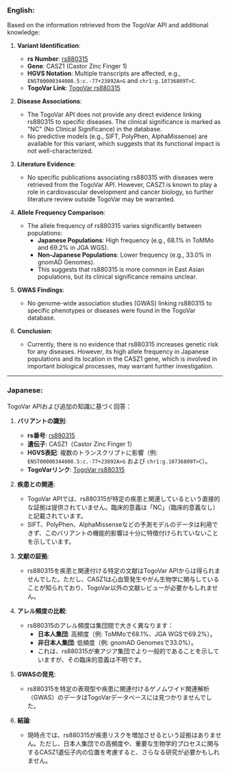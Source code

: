 ### English:
Based on the information retrieved from the TogoVar API and additional knowledge:

1. **Variant Identification**:
   - **rs Number**: [rs880315](https://identifiers.org/dbsnp/rs880315)
   - **Gene**: CASZ1 (Castor Zinc Finger 1)
   - **HGVS Notation**: Multiple transcripts are affected, e.g., `ENST00000344008.5:c.-77+23892A>G` and `chr1:g.10736809T>C`.
   - **TogoVar Link**: [TogoVar rs880315](https://togovar.org/variant/tgv344062)

2. **Disease Associations**:
   - The TogoVar API does not provide any direct evidence linking rs880315 to specific diseases. The clinical significance is marked as "NC" (No Clinical Significance) in the database.
   - No predictive models (e.g., SIFT, PolyPhen, AlphaMissense) are available for this variant, which suggests that its functional impact is not well-characterized.

3. **Literature Evidence**:
   - No specific publications associating rs880315 with diseases were retrieved from the TogoVar API. However, CASZ1 is known to play a role in cardiovascular development and cancer biology, so further literature review outside TogoVar may be warranted.

4. **Allele Frequency Comparison**:
   - The allele frequency of rs880315 varies significantly between populations:
     - **Japanese Populations**: High frequency (e.g., 68.1% in ToMMo and 69.2% in JGA WGS).
     - **Non-Japanese Populations**: Lower frequency (e.g., 33.0% in gnomAD Genomes).
     - This suggests that rs880315 is more common in East Asian populations, but its clinical significance remains unclear.

5. **GWAS Findings**:
   - No genome-wide association studies (GWAS) linking rs880315 to specific phenotypes or diseases were found in the TogoVar database.

6. **Conclusion**:
   - Currently, there is no evidence that rs880315 increases genetic risk for any diseases. However, its high allele frequency in Japanese populations and its location in the CASZ1 gene, which is involved in important biological processes, may warrant further investigation.

---

### Japanese:
TogoVar APIおよび追加の知識に基づく回答：

1. **バリアントの識別**:
   - **rs番号**: [rs880315](https://identifiers.org/dbsnp/rs880315)
   - **遺伝子**: CASZ1（Castor Zinc Finger 1）
   - **HGVS表記**: 複数のトランスクリプトに影響（例: `ENST00000344008.5:c.-77+23892A>G` および `chr1:g.10736809T>C`）。
   - **TogoVarリンク**: [TogoVar rs880315](https://togovar.org/variant/tgv344062)

2. **疾患との関連**:
   - TogoVar APIでは、rs880315が特定の疾患と関連しているという直接的な証拠は提供されていません。臨床的意義は「NC」（臨床的意義なし）と記載されています。
   - SIFT、PolyPhen、AlphaMissenseなどの予測モデルのデータは利用できず、このバリアントの機能的影響は十分に特徴付けられていないことを示しています。

3. **文献の証拠**:
   - rs880315を疾患と関連付ける特定の文献はTogoVar APIからは得られませんでした。ただし、CASZ1は心血管発生やがん生物学に関与していることが知られており、TogoVar以外の文献レビューが必要かもしれません。

4. **アレル頻度の比較**:
   - rs880315のアレル頻度は集団間で大きく異なります：
     - **日本人集団**: 高頻度（例: ToMMoで68.1%、JGA WGSで69.2%）。
     - **非日本人集団**: 低頻度（例: gnomAD Genomesで33.0%）。
     - これは、rs880315が東アジア集団でより一般的であることを示していますが、その臨床的意義は不明です。

5. **GWASの発見**:
   - rs880315を特定の表現型や疾患に関連付けるゲノムワイド関連解析（GWAS）のデータはTogoVarデータベースには見つかりませんでした。

6. **結論**:
   - 現時点では、rs880315が疾患リスクを増加させるという証拠はありません。ただし、日本人集団での高頻度や、重要な生物学的プロセスに関与するCASZ1遺伝子内の位置を考慮すると、さらなる研究が必要かもしれません。